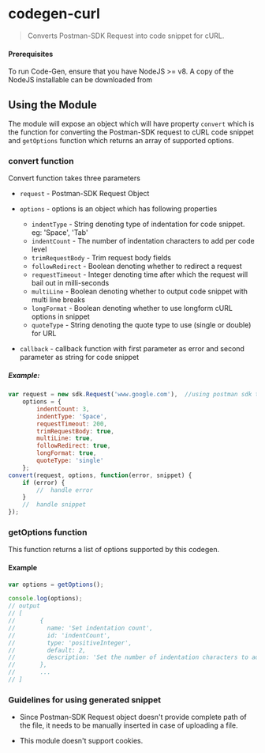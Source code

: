 # codegen-curl

> Converts Postman-SDK Request into code snippet for cURL.

#### Prerequisites
To run Code-Gen, ensure that you have NodeJS >= v8. A copy of the NodeJS installable can be downloaded from 

## Using the Module
The module will expose an object which will have property `convert` which is the function for converting the Postman-SDK request to cURL code snippet and `getOptions` function which returns an array of supported options.

### convert function
Convert function takes three parameters

* `request` - Postman-SDK Request Object

* `options` - options is an object which has following properties
    * `indentType` - String denoting type of indentation for code snippet. eg: 'Space', 'Tab'
    * `indentCount` - The number of indentation characters to add per code level
    * `trimRequestBody` - Trim request body fields
    * `followRedirect` - Boolean denoting whether to redirect a request
    * `requestTimeout` - Integer denoting time after which the request will bail out in milli-seconds
    * `multiLine` - Boolean denoting whether to output code snippet with multi line breaks
    * `longFormat` - Boolean denoting whether to use longform cURL options in snippet
    * `quoteType` - String denoting the quote type to use (single or double) for URL

* `callback` - callback function with first parameter as error and second parameter as string for code snippet

##### Example:
```js
var request = new sdk.Request('www.google.com'),  //using postman sdk to create request  
    options = {
        indentCount: 3,
        indentType: 'Space',
        requestTimeout: 200,
        trimRequestBody: true,
        multiLine: true,
        followRedirect: true,
        longFormat: true,
        quoteType: 'single'
    };
convert(request, options, function(error, snippet) {
    if (error) {
        //  handle error
    }
    //  handle snippet
});
```
### getOptions function

This function returns a list of options supported by this codegen.

#### Example
```js
var options = getOptions();

console.log(options);
// output
// [
//       {
//         name: 'Set indentation count',
//         id: 'indentCount',
//         type: 'positiveInteger',
//         default: 2,
//         description: 'Set the number of indentation characters to add per code level'
//       },
//       ...
// ]
```
### Guidelines for using generated snippet

* Since Postman-SDK Request object doesn't provide complete path of the file, it needs to be manually inserted in case of uploading a file.

* This module doesn't support cookies.
